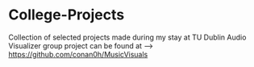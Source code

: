 # College-Projects
Collection of selected projects made during my stay at TU Dublin
Audio Visualizer group project can be found at --> https://github.com/conan0h/MusicVisuals
